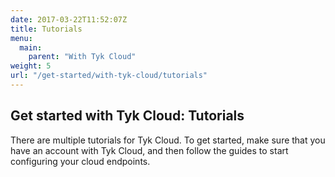```yaml
---
date: 2017-03-22T11:52:07Z
title: Tutorials
menu:
  main:
    parent: "With Tyk Cloud"
weight: 5
url: "/get-started/with-tyk-cloud/tutorials"
---
```


## Get started with Tyk Cloud: Tutorials

There are multiple tutorials for Tyk Cloud. To get started, make sure that you have an account with Tyk Cloud, and then follow the guides to start configuring your cloud endpoints.

